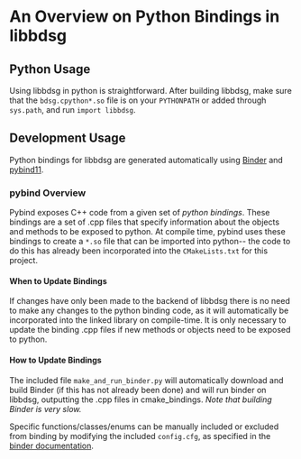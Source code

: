 # An Overview on Python Bindings in libbdsg

## Python Usage

Using libbdsg in python is straightforward.  After building libbdsg, make sure that the `bdsg.cpython*.so` file is on your `PYTHONPATH` or added through `sys.path`, and run `import libbdsg`.

## Development Usage

Python bindings for libbdsg are generated automatically using [Binder](https://github.com/RosettaCommons/binder) and [pybind11](https://github.com/pybind/pybind11).

### pybind Overview

Pybind exposes C++ code from a given set of *python bindings*.  These bindings are a set of .cpp files that specify information about the objects and methods to be exposed to python.  At compile time, pybind uses these bindings to create a `*.so` file that can be imported into python-- the code to do this has already been incorporated into the `CMakeLists.txt` for this project.

#### When to Update Bindings
 
If changes have only been made to the backend of libbdsg there is no need to make any changes to the python binding code, as it will automatically be incorporated into the linked library on compile-time. It is only necessary to update the binding .cpp files if new methods or objects need to be exposed to python.

#### How to Update Bindings

The included file `make_and_run_binder.py` will automatically download and build Binder (if this has not already been done) and will run binder on libbdsg, outputting the .cpp files in cmake_bindings.  *Note that building Binder is very slow.*

Specific functions/classes/enums can be manually included or excluded from binding by modifying the included `config.cfg`, as specified in the [binder documentation](https://cppbinder.readthedocs.io/en/latest/config.html#config-file-options).


